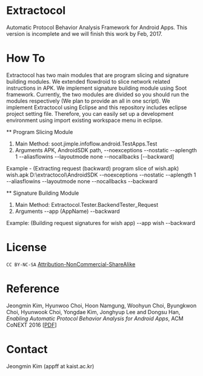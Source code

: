 # Extractocol
Automatic Protocol Behavior Analysis Framework for Android Apps.
This version is incomplete and we will finish this work by Feb, 2017.

# How To
Extractocol has two main modules that are program slicing and signature building modules. We extended flowdroid to slice network related instructions in APK. We implement signature building module using Soot framework. Currently, the two modules are divided so you should run the modules respectively (We plan to provide an all in one script). We implement Extractocol using Eclipse and this repository includes eclipse project setting file. Therefore, you can easily set up a development environment using import existing workspace menu in eclipse.

** Program Slicing Module 
1. Main Method: soot.jimple.infoflow.android.TestApps.Test
2. Arguments
APK, AndroidSDK path, --noexceptions --nostatic --aplength 1 --aliasflowins --layoutmode none --nocallbacks [--backward]

Example - (Extracting request (backward) program slice of wish.apk)
wish.apk
D:\extractocol\AndroidSDK
--noexceptions --nostatic --aplength 1 --aliasflowins --layoutmode none --nocallbacks
--backward

** Signature Building Module
1. Main Method: Extractocol.Tester.BackendTester_Request
2. Arguments
--app (AppName) --backward

Example: (Building request signatures for wish app)
--app wish --backward


# License
<code>CC BY-NC-SA</code> <a href="https://github.com/idleberg/Creative-Commons-Markdown/blob/spaces/4.0/by-nc-sa.markdown">Attribution-NonCommercial-ShareAlike</a>

# Reference

Jeongmin Kim, Hyunwoo Choi, Hoon Namgung, Woohyun Choi, Byungkwon Choi, Hyunwook Choi, Yongdae Kim, Jonghyup Lee  and Dongsu Han, <i>Enabling Automatic Protocol Behavior Analysis for Android Apps</i>, ACM CoNEXT 2016 [<a href="http://ina.kaist.ac.kr/~dongsuh/paper/kim-conext16.pdf" target="_blank">PDF</a>]


# Contact
Jeongmin Kim (appff at kaist.ac.kr)

